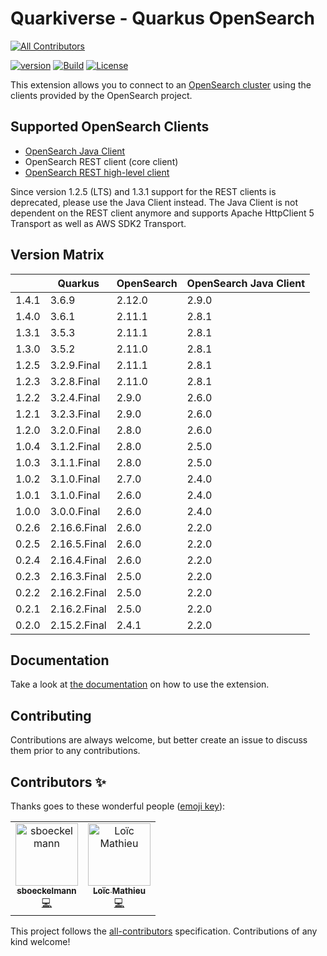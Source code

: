 # Quarkiverse - Quarkus OpenSearch
<!-- ALL-CONTRIBUTORS-BADGE:START - Do not remove or modify this section -->
[![All Contributors](https://img.shields.io/badge/all_contributors-1-orange.svg?style=flat-square)](#contributors-)
<!-- ALL-CONTRIBUTORS-BADGE:END -->
[![version](https://img.shields.io/maven-central/v/io.quarkiverse.opensearch/quarkus-opensearch-parent)](https://repo1.maven.org/maven2/io/quarkiverse/opensearch/)
[![Build](https://github.com/quarkiverse/quarkus-opensearch/workflows/Build/badge.svg)](https://github.com/quarkiverse/quarkus-opensearch/actions?query=workflow%3ABuild)
[![License](https://img.shields.io/badge/License-Apache%202.0-blue.svg)](https://opensource.org/licenses/Apache-2.0)

This extension allows you to connect to an [OpenSearch cluster](https://opensearch.org/) using the clients provided by the OpenSearch project.

## Supported OpenSearch Clients 
- [OpenSearch Java Client](https://opensearch.org/docs/latest/clients/java/)
- OpenSearch REST client (core client)
- [OpenSearch REST high-level client](https://opensearch.org/docs/latest/clients/java-rest-high-level/)

Since version 1.2.5 (LTS) and 1.3.1 support for the REST clients is deprecated, please use the Java Client instead.
The Java Client is not dependent on the REST client anymore and supports Apache HttpClient 5 Transport as well as AWS SDK2 Transport. 

## Version Matrix 
|       | Quarkus      | OpenSearch | OpenSearch Java Client |
|-------|--------------|------------|------------------------|
| 1.4.1 | 3.6.9        | 2.12.0     | 2.9.0                  |
| 1.4.0 | 3.6.1        | 2.11.1     | 2.8.1                  |
| 1.3.1 | 3.5.3        | 2.11.1     | 2.8.1                  |
| 1.3.0 | 3.5.2        | 2.11.0     | 2.8.1                  |
| 1.2.5 | 3.2.9.Final  | 2.11.1     | 2.8.1                  |
| 1.2.3 | 3.2.8.Final  | 2.11.0     | 2.8.1                  |
| 1.2.2 | 3.2.4.Final  | 2.9.0      | 2.6.0                  |
| 1.2.1 | 3.2.3.Final  | 2.9.0      | 2.6.0                  |
| 1.2.0 | 3.2.0.Final  | 2.8.0      | 2.6.0                  |
| 1.0.4 | 3.1.2.Final  | 2.8.0      | 2.5.0                  |
| 1.0.3 | 3.1.1.Final  | 2.8.0      | 2.5.0                  |
| 1.0.2 | 3.1.0.Final  | 2.7.0      | 2.4.0                  |
| 1.0.1 | 3.1.0.Final  | 2.6.0      | 2.4.0                  |
| 1.0.0 | 3.0.0.Final  | 2.6.0      | 2.4.0                  |
| 0.2.6 | 2.16.6.Final | 2.6.0      | 2.2.0                  |
| 0.2.5 | 2.16.5.Final | 2.6.0      | 2.2.0                  |
| 0.2.4 | 2.16.4.Final | 2.6.0      | 2.2.0                  |
| 0.2.3 | 2.16.3.Final | 2.5.0      | 2.2.0                  |
| 0.2.2 | 2.16.2.Final | 2.5.0      | 2.2.0                  |
| 0.2.1 | 2.16.2.Final | 2.5.0      | 2.2.0                  |
| 0.2.0 | 2.15.2.Final | 2.4.1      | 2.2.0                  |

## Documentation

Take a look at [the documentation](https://github.com/quarkiverse/quarkus-opensearch/blob/main/docs/modules/ROOT/pages/index.adoc) on how
to use the extension.

## Contributing

Contributions are always welcome, but better create an issue to discuss them prior to any contributions.

## Contributors ✨

Thanks goes to these wonderful people ([emoji key](https://allcontributors.org/docs/en/emoji-key)):
<!-- ALL-CONTRIBUTORS-LIST:START - Do not remove or modify this section -->
<!-- prettier-ignore-start -->
<!-- markdownlint-disable -->
<table>
  <tbody>
    <tr>
      <td align="center"><a href="https://github.com/sboeckelmann"><img src="https://avatars.githubusercontent.com/u/20949582?v=4?s=100" width="100px;" alt="sboeckelmann"/><br /><sub><b>sboeckelmann</b></sub></a><br /><a href="https://github.com/quarkiverse/quarkus-opensearch/commits?author=sboeckelmann" title="Code">💻</a></td>
      <td align="center"><a href="https://www.loicmathieu.fr"><img src="https://avatars.githubusercontent.com/u/1819009?v=4?s=100" width="100px;" alt="Loïc Mathieu"/><br /><sub><b>Loïc Mathieu</b></sub></a><br /><a href="https://github.com/quarkiverse/quarkus-opensearch/commits?author=loicmathieu" title="Code">💻</a></td>
    </tr>
  </tbody>
</table>

<!-- markdownlint-restore -->
<!-- prettier-ignore-end -->

<!-- ALL-CONTRIBUTORS-LIST:END -->

This project follows the [all-contributors](https://github.com/all-contributors/all-contributors) specification. Contributions of any kind welcome!
